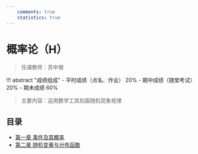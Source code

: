 ```yaml
---
    comments: true
    statistics: true
---
```


# 概率论（H）

> 任课教师：苏中根

!!! abstract "成绩组成"
    - 平时成绩（点名、作业） 20%
    - 期中成绩（随堂考试） 20%
    - 期末成绩 60%

> 主要内容：运用数学工具刻画随机现象规律

## 目录

- [第一章 事件及其概率](./chap-1.md)
- [第二章 随机变量与分布函数](./chap-2.md)
<!-- - [第三章 数字特征与特征函数]()
- [第四章 极限定理]() -->